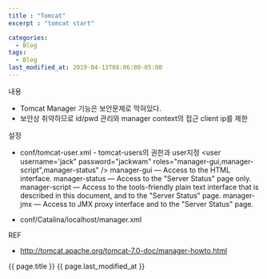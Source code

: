 ```yaml
---
title : "Tomcat"
excerpt : "tomcat start"

categories:
  - Blog
tags:
  - Blog
last_modified_at: 2019-04-13T08:06:00-05:00
---
```


내용
- Tomcat Manager 기능은 보안문제로 막혀있다. 
- 보안상 취약하므로 id/pwd 관리와 manager context의 접근 client ip를 제한


설정
- conf/tomcat-user.xml - tomcat-users의 권한과 user지정
  <tomcat-users>
    <role rolename="manager-gui" />
    <role rolename="manager-script" />
    <role rolename="manager-status" />
    <user username='jack" password="jackwam" roles="manager-gui,manager-script",manager-status" />
  </tomcat-users>
 manager-gui — Access to the HTML interface.
 manager-status — Access to the "Server Status" page only.
 manager-script — Access to the tools-friendly plain text interface that is described in this document, and to the "Server Status" page.
 manager-jmx — Access to JMX proxy interface and to the "Server Status" page.

- conf/Catalina/localhost/manager.xml
  <Context antiResourceLocking="false" privileged="true">
    <value className="org.apache.catalina.values.RemoteAddrValue" allow="10\.200\.24\.\d+|127\.0\.0\.1"/>
  </Context>

REF
- http://tomcat.apache.org/tomcat-7.0-doc/manager-howto.html



{{ page.title }}
{{ page.last_modified_at }}
